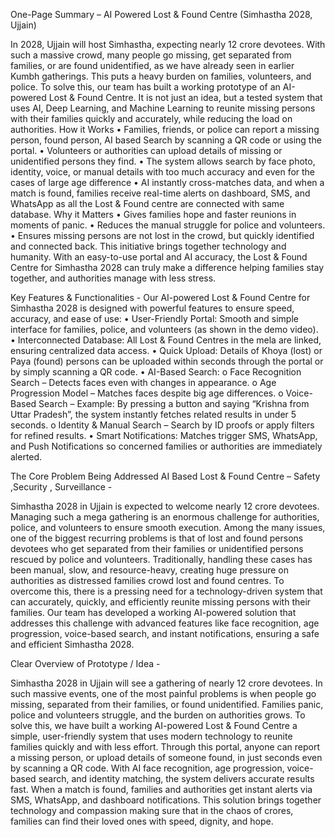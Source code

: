 One-Page Summary – AI Powered Lost & Found Centre (Simhastha 2028, Ujjain)



In 2028, Ujjain will host Simhastha, expecting nearly 12 crore devotees. With such a massive crowd, many people go missing, get separated from families, or are found unidentified, as we have already seen in earlier Kumbh gatherings. This puts a heavy burden on families, volunteers, and police.
To solve this, our team has built a working prototype of an AI-powered Lost & Found Centre. It is not just an idea, but a tested system that uses AI, Deep Learning, and Machine Learning to reunite missing persons with their families quickly and accurately, while reducing the load on authorities.
How it Works
•	Families, friends, or police can report a missing person, found person, AI based Search by scanning a QR code or using the portal.
•	Volunteers or authorities can upload details of missing or unidentified persons they find.
•	The system allows search by face photo, identity, voice, or manual details with too much accuracy and even for the cases of large age difference 
•	AI instantly cross-matches data, and when a match is found, families receive real-time alerts on dashboard, SMS, and WhatsApp as all the Lost & Found centre are connected with same database.
Why it Matters
•	Gives families hope and faster reunions in moments of panic.
•	Reduces the manual struggle for police and volunteers.
•	Ensures missing persons are not lost in the crowd, but quickly identified and connected back.
This initiative brings together technology and humanity. With an easy-to-use portal and AI accuracy, the Lost & Found Centre for Simhastha 2028 can truly make a difference helping families stay together, and authorities manage with less stress.




Key Features & Functionalities -
Our AI-powered Lost & Found Centre for Simhastha 2028 is designed with powerful features to ensure speed, accuracy, and ease of use:
•	User-Friendly Portal: Smooth and simple interface for families, police, and volunteers (as shown in the demo video).
•	Interconnected Database: All Lost & Found Centres in the mela are linked, ensuring centralized data access.
•	Quick Upload: Details of Khoya (lost) or Paya (found) persons can be uploaded within seconds through the portal or by simply scanning a QR code.
•	AI-Based Search:
o	Face Recognition Search – Detects faces even with changes in appearance.
o	Age Progression Model – Matches faces despite big age differences.
o	Voice-Based Search – Example: By pressing a button and saying “Krishna from Uttar Pradesh”, the system instantly fetches related results in under 5 seconds.
o	Identity & Manual Search – Search by ID proofs or apply filters for refined results.
•	Smart Notifications: Matches trigger SMS, WhatsApp, and Push Notifications so concerned families or authorities are immediately alerted.

The Core Problem Being Addressed
AI Based Lost & Found Centre – Safety ,Security , Surveillance -

Simhastha 2028 in Ujjain is expected to welcome nearly 12 crore devotees. Managing such a mega gathering is an enormous challenge for authorities, police, and volunteers to ensure smooth execution. Among the many issues, one of the biggest recurring problems is that of lost and found persons devotees who get separated from their families or unidentified persons rescued by police and volunteers.
Traditionally, handling these cases has been manual, slow, and resource-heavy, creating huge pressure on authorities as distressed families crowd lost and found centres.
To overcome this, there is a pressing need for a technology-driven system that can accurately, quickly, and efficiently reunite missing persons with their families.
Our team has developed a working AI-powered solution that addresses this challenge with advanced features like face recognition, age progression, voice-based search, and instant notifications, ensuring a safe and efficient Simhastha 2028.

Clear Overview of Prototype / Idea -

Simhastha 2028 in Ujjain will see a gathering of nearly 12 crore devotees. In such massive events, one of the most painful problems is when people go missing, separated from their families, or found unidentified. Families panic, police and volunteers struggle, and the burden on authorities grows.
To solve this, we have built a working AI-powered Lost & Found Centre a simple, user-friendly system that uses modern technology to reunite families quickly and with less effort.
Through this portal, anyone can report a missing person, or upload details of someone found, in just seconds even by scanning a QR code. With AI face recognition, age progression, voice-based search, and identity matching, the system delivers accurate results fast. When a match is found, families and authorities get instant alerts via SMS, WhatsApp, and dashboard notifications.
This solution brings together technology and compassion making sure that in the chaos of crores, families can find their loved ones with speed, dignity, and hope.


